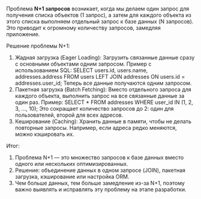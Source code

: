 Проблема **N+1 запросов** возникает, когда мы делаем один запрос для получения списка объектов (1 запрос), а затем для каждого объекта из этого списка выполняем отдельный запрос к базе данных (N запросов). Это приводит к огромному количеству запросов, замедляя приложение.

Решение проблемы N+1:
1. Жадная загрузка (Eager Loading): Загрузить связанные данные сразу с основными объектами одним запросом.
   Пример с использованием SQL:
   SELECT users.id, users.name, addresses.address 
   FROM users 
   LEFT JOIN addresses ON users.id = addresses.user_id;
   Теперь все данные получаются одним запросом.
2. Пакетная загрузка (Batch Fetching): Вместо отдельного запроса для каждого объекта, выполнить запрос на все связанные данные за один раз.
   Пример: 
   SELECT * FROM addresses WHERE user_id IN (1, 2, 3, ..., 10);
   Это сокращает количество запросов до 2: один для пользователей, второй для всех адресов.
3. Кеширование (Caching): Хранить данные в памяти, чтобы не делать повторные запросы. Например, если адреса редко меняются, можно кэшировать их.

Итог: 
1. Проблема N+1 — это множество запросов к базе данных вместо одного или нескольких оптимизированных.
2. Решение: объединение данных в одном запросе (JOIN), пакетная загрузка, кэширование или настройка ORM.
3. Чем больше данных, тем больше замедление из-за N+1, поэтому важно выявлять и исправлять эту проблему на этапе разработки.